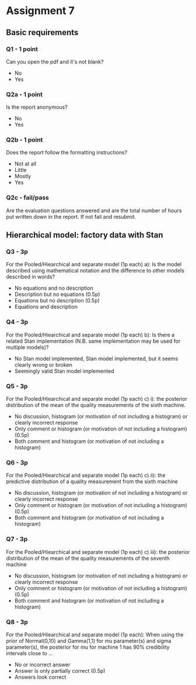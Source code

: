 # Assignment 7

## Basic requirements

### Q1 - 1 point
Can you open the pdf and it's not blank?

- No
- Yes

### Q2a - 1 point

Is the report anonymous?

- No
- Yes

### Q2b - 1 point
Does the report follow the formatting instructions?

- Not at all
- Little
- Mostly
- Yes

### Q2c - fail/pass

Are the evaluation questions answered and are the total number of hours put written down in the report. If not fail and resubmit.


## Hierarchical model: factory data with Stan

### Q3 - 3p

For the Pooled/Hiearchical and separate model (1p each) a): Is the model described using mathematical notation and the difference to other models described in words?

- No equations and no description
- Description but no equations (0.5p)
- Equations but no description (0.5p)
- Equations and description

### Q4 - 3p

For the Pooled/Hiearchical and separate model (1p each) b): Is there a related Stan implementation (N.B. same implementation may be used for multiple models)?

- No Stan model implemented, Stan model implemented, but it seems clearly wrong or broken
- Seemingly valid Stan model implemented

### Q5 - 3p

For the Pooled/Hiearchical and separate model (1p each) c) i): the posterior distribution of the mean of the quality measurements of the sixth machine.

- No discussion, histogram (or motivation of not including a histogram) or clearly incorrect response
- Only comment or histogram (or motivation of not including a histogram) (0.5p)
- Both comment and histogram (or motivation of not including a histogram)

### Q6 - 3p

For the Pooled/Hiearchical and separate model (1p each) c) ii): the predictive distribution of a quality measurement from the sixth machine

- No discussion, histogram (or motivation of not including a histogram) or clearly incorrect response
- Only comment or histogram (or motivation of not including a histogram) (0.5p)
- Both comment and histogram (or motivation of not including a histogram)


### Q7 - 3p

For the Pooled/Hiearchical and separate model (1p each) c) iii): the posterior distribution of the mean of the quality measurements of the seventh machine

- No discussion, histogram (or motivation of not including a histogram) or clearly incorrect response
- Only comment or histogram (or motivation of not including a histogram) (0.5p)
- Both comment and histogram (or motivation of not including a histogram)


### Q8 - 3p

For the Pooled/Hiearchical and separate model (1p each): When using the prior of Normal(0,10) and Gamma(1,1) for mu
parameter(s) and sigma parameter(s), the posterior for mu for machine 1 has 90% credibility intervals close to ...

- No or incorrect answer
- Answer is only partially correct (0.5p)
- Answers look correct


